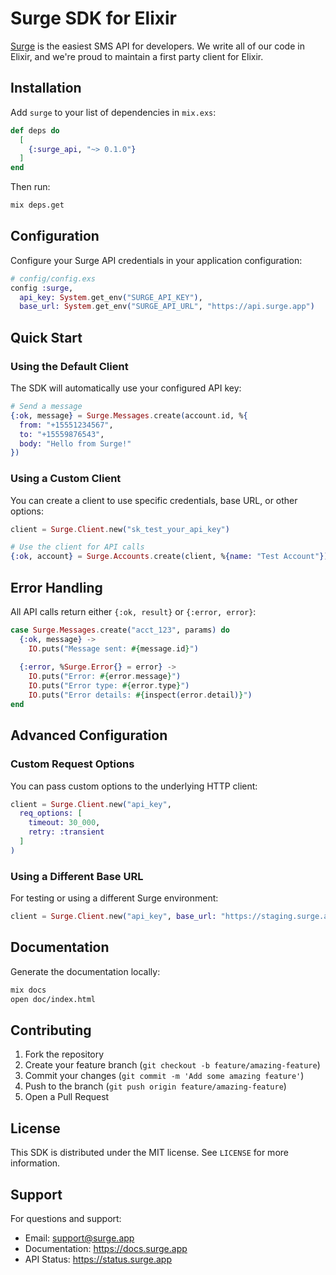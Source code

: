 # Surge SDK for Elixir

[Surge](https://surge.app) is the easiest SMS API for developers. We write all
of our code in Elixir, and we're proud to maintain a first party client for
Elixir.

## Installation

Add `surge` to your list of dependencies in `mix.exs`:

```elixir
def deps do
  [
    {:surge_api, "~> 0.1.0"}
  ]
end
```

Then run:

```bash
mix deps.get
```

## Configuration

Configure your Surge API credentials in your application configuration:

```elixir
# config/config.exs
config :surge,
  api_key: System.get_env("SURGE_API_KEY"),
  base_url: System.get_env("SURGE_API_URL", "https://api.surge.app")
```

## Quick Start

### Using the Default Client

The SDK will automatically use your configured API key:

```elixir
# Send a message
{:ok, message} = Surge.Messages.create(account.id, %{
  from: "+15551234567",
  to: "+15559876543",
  body: "Hello from Surge!"
})
```

### Using a Custom Client

You can create a client to use specific credentials, base URL, or other options:

```elixir
client = Surge.Client.new("sk_test_your_api_key")

# Use the client for API calls
{:ok, account} = Surge.Accounts.create(client, %{name: "Test Account"})
```

## Error Handling

All API calls return either `{:ok, result}` or `{:error, error}`:

```elixir
case Surge.Messages.create("acct_123", params) do
  {:ok, message} ->
    IO.puts("Message sent: #{message.id}")
  
  {:error, %Surge.Error{} = error} ->
    IO.puts("Error: #{error.message}")
    IO.puts("Error type: #{error.type}")
    IO.puts("Error details: #{inspect(error.detail)}")
end
```

## Advanced Configuration

### Custom Request Options

You can pass custom options to the underlying HTTP client:

```elixir
client = Surge.Client.new("api_key", 
  req_options: [
    timeout: 30_000,
    retry: :transient
  ]
)
```

### Using a Different Base URL

For testing or using a different Surge environment:

```elixir
client = Surge.Client.new("api_key", base_url: "https://staging.surge.app")
```

## Documentation

Generate the documentation locally:

```bash
mix docs
open doc/index.html
```

## Contributing

1. Fork the repository
2. Create your feature branch (`git checkout -b feature/amazing-feature`)
3. Commit your changes (`git commit -m 'Add some amazing feature'`)
4. Push to the branch (`git push origin feature/amazing-feature`)
5. Open a Pull Request

## License

This SDK is distributed under the MIT license. See `LICENSE` for more information.

## Support

For questions and support:
- Email: support@surge.app
- Documentation: https://docs.surge.app
- API Status: https://status.surge.app

